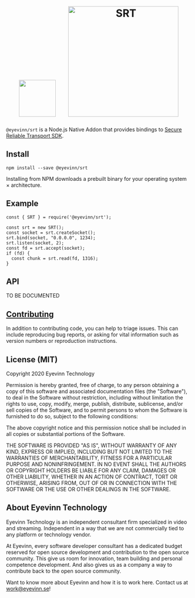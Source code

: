 <h1 align="center">
  <img height="100px" src="https://upload.wikimedia.org/wikipedia/commons/d/d9/Node.js_logo.svg" />&nbsp;&nbsp;&nbsp;&nbsp;
  <img alt="SRT" src="http://www.srtalliance.org/wp-content/uploads/SRT_text_hor_logo_grey.png" width="300"/>
</h1>

`@eyevinn/srt` is a Node.js Native Addon that provides bindings to [Secure Reliable Transport SDK](https://github.com/Haivision/srt).

## Install

```
npm install --save @eyevinn/srt
```

Installing from NPM downloads a prebuilt binary for your operating system × architecture.

## Example

```
const { SRT } = require('@eyevinn/srt');

const srt = new SRT();
const socket = srt.createSocket();
srt.bind(socket, "0.0.0.0", 1234);
srt.listen(socket, 2);
const fd = srt.accept(socket);
if (fd) {
  const chunk = srt.read(fd, 1316);
}
```

## API

TO BE DOCUMENTED

## [Contributing](CONTRIBUTING.md)

In addition to contributing code, you can help to triage issues. This can include reproducing bug reports, or asking for vital information such as version numbers or reproduction instructions. 

## License (MIT)

Copyright 2020 Eyevinn Technology

Permission is hereby granted, free of charge, to any person obtaining a copy of this software and associated documentation files (the "Software"), to deal in the Software without restriction, including without limitation the rights to use, copy, modify, merge, publish, distribute, sublicense, and/or sell copies of the Software, and to permit persons to whom the Software is furnished to do so, subject to the following conditions:

The above copyright notice and this permission notice shall be included in all copies or substantial portions of the Software.

THE SOFTWARE IS PROVIDED "AS IS", WITHOUT WARRANTY OF ANY KIND, EXPRESS OR IMPLIED, INCLUDING BUT NOT LIMITED TO THE WARRANTIES OF MERCHANTABILITY, FITNESS FOR A PARTICULAR PURPOSE AND NONINFRINGEMENT. IN NO EVENT SHALL THE AUTHORS OR COPYRIGHT HOLDERS BE LIABLE FOR ANY CLAIM, DAMAGES OR OTHER LIABILITY, WHETHER IN AN ACTION OF CONTRACT, TORT OR OTHERWISE, ARISING FROM, OUT OF OR IN CONNECTION WITH THE SOFTWARE OR THE USE OR OTHER DEALINGS IN THE SOFTWARE.

## About Eyevinn Technology

Eyevinn Technology is an independent consultant firm specialized in video and streaming. Independent in a way that we are not commercially tied to any platform or technology vendor.

At Eyevinn, every software developer consultant has a dedicated budget reserved for open source development and contribution to the open source community. This give us room for innovation, team building and personal competence development. And also gives us as a company a way to contribute back to the open source community.

Want to know more about Eyevinn and how it is to work here. Contact us at work@eyevinn.se!